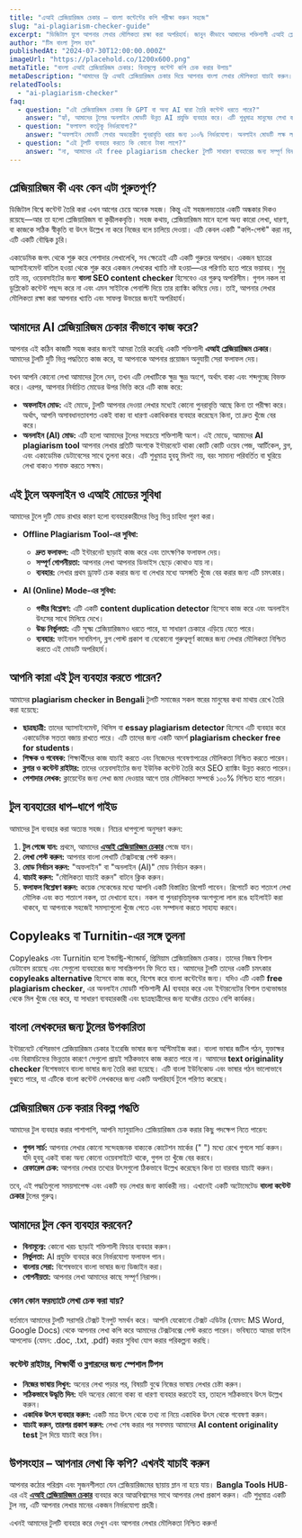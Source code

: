```yaml
---
title: "এআই প্লেজিয়ারিজম চেকার – বাংলা কন্টেন্টের কপি পরীক্ষা করুন সহজে"
slug: "ai-plagiarism-checker-guide"
excerpt: "ডিজিটাল যুগে আপনার লেখার মৌলিকতা রক্ষা করা অপরিহার্য। জানুন কীভাবে আমাদের শক্তিশালী এআই প্লেজিয়ারিজম চেকার ব্যবহার করে বাংলা কন্টেন্টের কপি সহজেই পরীক্ষা করতে পারেন।"
author: "টিম বাংলা টুলস হাব"
publishedAt: "2024-07-30T12:00:00.000Z"
imageUrl: "https://placehold.co/1200x600.png"
metaTitle: "বাংলা এআই প্লেজিয়ারিজম চেকার: বিনামূল্যে কন্টেন্ট কপি চেক করার উপায়"
metaDescription: "আমাদের ফ্রি এআই প্লেজিয়ারিজম চেকার দিয়ে আপনার বাংলা লেখার মৌলিকতা যাচাই করুন। ছাত্রছাত্রী, ব্লগার এবং পেশাদার লেখকদের জন্য সেরা টুল।"
relatedTools:
  - "ai-plagiarism-checker"
faq:
  - question: "এই প্লেজিয়ারিজম চেকার কি GPT বা অন্য AI দ্বারা তৈরি কন্টেন্ট ধরতে পারে?"
    answer: "হ্যাঁ, আমাদের টুলের অনলাইন মোডটি উন্নত AI প্রযুক্তি ব্যবহার করে। এটি শুধুমাত্র মানুষের লেখা কন্টেন্টের সাথেই নয়, বরং GPT বা অন্যান্য ল্যাঙ্গুয়েজ মডেল দ্বারা তৈরি কন্টেন্টের মিলও খুঁজে বের করতে সক্ষম। এটি একটি কার্যকর GPT plagiarism check টুল।"
  - question: "ফলাফল কতটুকু নির্ভরযোগ্য?"
    answer: "অফলাইন মোডটি লেখার অভ্যন্তরীণ পুনরাবৃত্তি ধরার জন্য ১০০% নির্ভরযোগ্য। অনলাইন মোডটি লক্ষ লক্ষ অনলাইন উৎসের সাথে তুলনা করে, তাই এর ফলাফল অত্যন্ত নির্ভরযোগ্য। তবে, কোনো একাডেমিক বা আইনি সিদ্ধান্তের জন্য সর্বদা একাধিক উৎসের সাথে যাচাই করার পরামর্শ দেওয়া হয়।"
  - question: "এই টুলটি ব্যবহার করতে কি কোনো টাকা লাগে?"
    answer: "না, আমাদের এই free plagiarism checker টুলটি সাধারণ ব্যবহারের জন্য সম্পূর্ণ বিনামূল্যে। অনলাইন মোডে একটি দৈনিক ব্যবহারের সীমা থাকলেও, অফলাইন মোডটি আপনি কোনো সীমাবদ্ধতা ছাড়াই ব্যবহার করতে পারেন।"
---
```


## প্লেজিয়ারিজম কী এবং কেন এটা গুরুতপূর্ণ?

ডিজিটাল বিশ্বে কন্টেন্ট তৈরি করা এখন আগের চেয়ে অনেক সহজ। কিন্তু এই সহজলভ্যতার একটি অন্ধকার দিকও রয়েছে—আর তা হলো প্লেজিয়ারিজম বা কুম্ভীলকবৃত্তি। সহজ কথায়, প্লেজিয়ারিজম মানে হলো অন্য কারো লেখা, ধারণা, বা কাজকে সঠিক স্বীকৃতি বা উৎস উল্লেখ না করে নিজের বলে চালিয়ে দেওয়া। এটি কেবল একটি "কপি-পেস্ট" করা নয়, এটি একটি বৌদ্ধিক চুরি।

একাডেমিক জগৎ থেকে শুরু করে পেশাদার লেখালেখি, সব ক্ষেত্রেই এটি একটি গুরুতর অপরাধ। একজন ছাত্রের অ্যাসাইনমেন্ট বাতিল হওয়া থেকে শুরু করে একজন লেখকের খ্যাতি নষ্ট হওয়া—এর পরিণতি হতে পারে ভয়াবহ। শুধু তাই নয়, ওয়েবসাইটের জন্য **বাংলা SEO content checker** হিসেবেও এর গুরুত্ব অপরিসীম। গুগল নকল বা ডুপ্লিকেট কন্টেন্ট পছন্দ করে না এবং এমন সাইটকে পেনাল্টি দিয়ে তার র‍্যাঙ্কিং কমিয়ে দেয়। তাই, আপনার লেখার মৌলিকতা রক্ষা করা আপনার খ্যাতি এবং সাফল্য উভয়ের জন্যই অপরিহার্য।

## আমাদের AI প্লেজিয়ারিজম চেকার কীভাবে কাজ করে?

আপনার এই কঠিন কাজটি সহজ করার জন্যই আমরা তৈরি করেছি একটি শক্তিশালী **এআই প্লেজিয়ারিজম চেকার**। আমাদের টুলটি দুটি ভিন্ন পদ্ধতিতে কাজ করে, যা আপনাকে আপনার প্রয়োজন অনুযায়ী সেরা ফলাফল দেয়।

যখন আপনি কোনো লেখা আমাদের টুলে দেন, তখন এটি লেখাটিকে ক্ষুদ্র ক্ষুদ্র অংশে, অর্থাৎ বাক্য এবং শব্দগুচ্ছে বিভক্ত করে। এরপর, আপনার নির্বাচিত মোডের উপর ভিত্তি করে এটি কাজ করে:

*   **অফলাইন মোড:** এই মোডে, টুলটি আপনার দেওয়া লেখার মধ্যেই কোনো পুনরাবৃত্তি আছে কিনা তা পরীক্ষা করে। অর্থাৎ, আপনি অসাবধানতাবশত একই বাক্য বা ধারণা একাধিকবার ব্যবহার করেছেন কিনা, তা দ্রুত খুঁজে বের করে।
*   **অনলাইন (AI) মোড:** এটি হলো আমাদের টুলের সবচেয়ে শক্তিশালী অংশ। এই মোডে, আমাদের **AI plagiarism tool** আপনার লেখার প্রতিটি অংশকে ইন্টারনেটে থাকা কোটি কোটি ওয়েব পেজ, আর্টিকেল, ব্লগ, এবং একাডেমিক ডেটাবেসের সাথে তুলনা করে। এটি শুধুমাত্র হুবহু মিলই নয়, বরং সামান্য পরিবর্তিত বা ঘুরিয়ে লেখা বাক্যও শনাক্ত করতে সক্ষম।

## এই টুলে অফলাইন ও এআই মোডের সুবিধা

আমাদের টুলে দুটি মোড রাখার কারণ হলো ব্যবহারকারীদের ভিন্ন ভিন্ন চাহিদা পূরণ করা।

*   **Offline Plagiarism Tool-এর সুবিধা:**
    *   **দ্রুত ফলাফল:** এটি ইন্টারনেট ছাড়াই কাজ করে এবং তাৎক্ষণিক ফলাফল দেয়।
    *   **সম্পূর্ণ গোপনীয়তা:** আপনার লেখা আপনার ডিভাইস ছেড়ে কোথাও যায় না।
    *   **ব্যবহার:** লেখার প্রথম ড্রাফট চেক করার জন্য বা লেখার মধ্যে অসঙ্গতি খুঁজে বের করার জন্য এটি চমৎকার।

*   **AI (Online) Mode-এর সুবিধা:**
    *   **গভীর বিশ্লেষণ:** এটি একটি **content duplication detector** হিসেবে কাজ করে এবং অনলাইন উৎসের সাথে মিলিয়ে দেখে।
    *   **উচ্চ নির্ভুলতা:** এটি সূক্ষ্ম প্লেজিয়ারিজমও ধরতে পারে, যা সাধারণ চেকারে এড়িয়ে যেতে পারে।
    *   **ব্যবহার:** ফাইনাল সাবমিশন, ব্লগ পোস্ট প্রকাশ বা যেকোনো গুরুত্বপূর্ণ কাজের জন্য লেখার মৌলিকতা নিশ্চিত করতে এই মোডটি অপরিহার্য।

## আপনি কারা এই টুল ব্যবহার করতে পারেন?

আমাদের **plagiarism checker in Bengali** টুলটি সমাজের সকল স্তরের মানুষের কথা মাথায় রেখে তৈরি করা হয়েছে:

*   **ছাত্রছাত্রী:** তাদের অ্যাসাইনমেন্ট, থিসিস বা **essay plagiarism detector** হিসেবে এটি ব্যবহার করে একাডেমিক সততা বজায় রাখতে পারে। এটি তাদের জন্য একটি আদর্শ **plagiarism checker free for students**।
*   **শিক্ষক ও গবেষক:** শিক্ষার্থীদের কাজ যাচাই করতে এবং নিজেদের গবেষণাপত্রের মৌলিকতা নিশ্চিত করতে পারেন।
*   **ব্লগার ও কন্টেন্ট রাইটার:** তাদের ওয়েবসাইটের জন্য ইউনিক কন্টেন্ট তৈরি করে SEO র‍্যাঙ্কিং উন্নত করতে পারেন।
*   **পেশাদার লেখক:** ক্লায়েন্টের জন্য লেখা জমা দেওয়ার আগে তার মৌলিকতা সম্পর্কে ১০০% নিশ্চিত হতে পারেন।

## টুল ব্যবহারের ধাপ–ধাপে গাইড

আমাদের টুল ব্যবহার করা অত্যন্ত সহজ। নিচের ধাপগুলো অনুসরণ করুন:

1.  **টুল পেজে যান:** প্রথমে, আমাদের **[এআই প্লেজিয়ারিজম চেকার](/tools/ai-plagiarism-checker)** পেজে যান।
2.  **লেখা পেস্ট করুন:** আপনার বাংলা লেখাটি টেক্সটবক্সে পেস্ট করুন।
3.  **মোড নির্বাচন করুন:** "অফলাইন" বা "অনলাইন (AI)" মোড নির্বাচন করুন।
4.  **যাচাই করুন:** "মৌলিকতা যাচাই করুন" বাটনে ক্লিক করুন।
5.  **ফলাফল বিশ্লেষণ করুন:** কয়েক সেকেন্ডের মধ্যে আপনি একটি বিস্তারিত রিপোর্ট পাবেন। রিপোর্টে কত শতাংশ লেখা মৌলিক এবং কত শতাংশ নকল, তা দেখানো হবে। নকল বা পুনরাবৃত্তিমূলক অংশগুলো লাল রঙে হাইলাইট করা থাকবে, যা আপনাকে সহজেই সমস্যাগুলো খুঁজে পেতে এবং সম্পাদনা করতে সাহায্য করবে।

## Copyleaks বা Turnitin-এর সঙ্গে তুলনা

Copyleaks এবং Turnitin হলো ইন্ডাস্ট্রি-স্ট্যান্ডার্ড, প্রিমিয়াম প্লেজিয়ারিজম চেকার। তাদের নিজস্ব বিশাল ডেটাবেস রয়েছে এবং সেগুলো ব্যবহারের জন্য সাবস্ক্রিপশন ফি দিতে হয়। আমাদের টুলটি তাদের একটি চমৎকার **copyleaks alternative** হিসেবে কাজ করে, বিশেষ করে বাংলা কন্টেন্টের জন্য। যদিও এটি একটি **free plagiarism checker**, এর অনলাইন মোডটি শক্তিশালী AI ব্যবহার করে এবং ইন্টারনেটের বিশাল তথ্যভান্ডার থেকে মিল খুঁজে বের করে, যা সাধারণ ব্যবহারকারী এবং ছাত্রছাত্রীদের জন্য যথেষ্টর চেয়েও বেশি কার্যকর।

## বাংলা লেখকদের জন্য টুলের উপকারিতা

ইন্টারনেটে বেশিরভাগ প্লেজিয়ারিজম চেকার ইংরেজি ভাষার জন্য অপ্টিমাইজ করা। বাংলা ভাষার জটিল গঠন, যুক্তাক্ষর এবং বিরামচিহ্নের ভিন্নতার কারণে সেগুলো প্রায়ই সঠিকভাবে কাজ করতে পারে না। আমাদের **text originality checker** বিশেষভাবে বাংলা ভাষার জন্য তৈরি করা হয়েছে। এটি বাংলা ইউনিকোড এবং ভাষার গঠন ভালোভাবে বুঝতে পারে, যা এটিকে বাংলা কন্টেন্ট লেখকদের জন্য একটি অপরিহার্য টুলে পরিণত করেছে।

## প্লেজিয়ারিজম চেক করার বিকল্প পদ্ধতি

আমাদের টুল ব্যবহার করার পাশাপাশি, আপনি ম্যানুয়ালিও প্লেজিয়ারিজম চেক করার কিছু পদক্ষেপ নিতে পারেন:

*   **গুগল সার্চ:** আপনার লেখার কোনো সন্দেহজনক বাক্যকে কোটেশন মার্কের (" ") মধ্যে রেখে গুগলে সার্চ করুন। যদি হুবহু একই বাক্য অন্য কোনো ওয়েবসাইটে থাকে, গুগল তা খুঁজে বের করবে।
*   **রেফারেন্স চেক:** আপনার লেখার তথ্যের উৎসগুলো ঠিকভাবে উল্লেখ করেছেন কিনা তা বারবার যাচাই করুন।

তবে, এই পদ্ধতিগুলো সময়সাপেক্ষ এবং একটি বড় লেখার জন্য কার্যকরী নয়। এখানেই একটি অটোমেটেড **বাংলা কন্টেন্ট চেকার** টুলের গুরুত্ব।

## আমাদের টুল কেন ব্যবহার করবেন?

*   **বিনামূল্যে:** কোনো খরচ ছাড়াই শক্তিশালী ফিচার ব্যবহার করুন।
*   **নির্ভুলতা:** AI প্রযুক্তি ব্যবহার করে নির্ভরযোগ্য ফলাফল পান।
*   **বাংলায় সেরা:** বিশেষভাবে বাংলা ভাষার জন্য ডিজাইন করা।
*   **গোপনীয়তা:** আপনার লেখা আমাদের কাছে সম্পূর্ণ নিরাপদ।

### কোন কোন ফরম্যাটে লেখা চেক করা যায়?

বর্তমানে আমাদের টুলটি সরাসরি টেক্সট ইনপুট সমর্থন করে। আপনি যেকোনো টেক্সট এডিটর (যেমন: MS Word, Google Docs) থেকে আপনার লেখা কপি করে আমাদের টেক্সটবক্সে পেস্ট করতে পারেন। ভবিষ্যতে আমরা ফাইল আপলোড (যেমন: .doc, .txt, .pdf) করার সুবিধা যোগ করার পরিকল্পনা করছি।

### কন্টেন্ট রাইটার, শিক্ষার্থী ও ব্লগারদের জন্য স্পেশাল টিপস

*   **নিজের ভাষায় লিখুন:** অন্যের লেখা পড়ার পর, বিষয়টি বুঝে নিজের ভাষায় লেখার চেষ্টা করুন।
*   **সঠিকভাবে উদ্ধৃতি দিন:** যদি অন্যের কোনো বাক্য বা ধারণা ব্যবহার করতেই হয়, তাহলে সঠিকভাবে উৎস উল্লেখ করুন।
*   **একাধিক উৎস ব্যবহার করুন:** একটি মাত্র উৎস থেকে তথ্য না নিয়ে একাধিক উৎস থেকে গবেষণা করুন।
*   **যাচাই করুন, তারপর প্রকাশ করুন:** লেখা শেষ করার পর সবসময় আমাদের **AI content originality test** টুল দিয়ে যাচাই করে নিন।

## উপসংহার – আপনার লেখা কি কপি? এখনই যাচাই করুন

আপনার কঠোর পরিশ্রম এবং সৃজনশীলতা যেন প্লেজিয়ারিজমের ছায়ায় ম্লান না হয়ে যায়। **Bangla Tools HUB**-এর এই **[এআই প্লেজিয়ারিজম চেকার](/tools/ai-plagiarism-checker)** ব্যবহার করে আত্মবিশ্বাসের সাথে আপনার লেখা প্রকাশ করুন। এটি শুধুমাত্র একটি টুল নয়, এটি আপনার লেখার মানের একজন নির্ভরযোগ্য প্রহরী।

এখনই আমাদের টুলটি ব্যবহার করে দেখুন এবং আপনার লেখার মৌলিকতা নিশ্চিত করুন!
